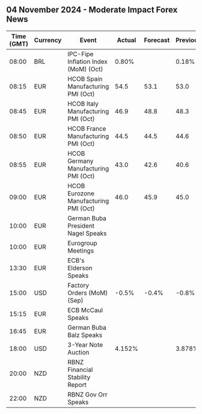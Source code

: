 ## 04 November 2024 - Moderate Impact Forex News

| Time (GMT) | Currency | Event | Actual | Forecast | Previous |
|------|----------|-------|--------|----------|----------|
| 08:00 | BRL | IPC-Fipe Inflation Index (MoM) (Oct) | 0.80% |  | 0.18% |
| 08:15 | EUR | HCOB Spain Manufacturing PMI (Oct) | 54.5 | 53.1 | 53.0 |
| 08:45 | EUR | HCOB Italy Manufacturing PMI (Oct) | 46.9 | 48.8 | 48.3 |
| 08:50 | EUR | HCOB France Manufacturing PMI (Oct) | 44.5 | 44.5 | 44.6 |
| 08:55 | EUR | HCOB Germany Manufacturing PMI (Oct) | 43.0 | 42.6 | 40.6 |
| 09:00 | EUR | HCOB Eurozone Manufacturing PMI (Oct) | 46.0 | 45.9 | 45.0 |
| 10:00 | EUR | German Buba President Nagel Speaks |  |  |  |
| 10:00 | EUR | Eurogroup Meetings |  |  |  |
| 13:30 | EUR | ECB's Elderson Speaks |  |  |  |
| 15:00 | USD | Factory Orders (MoM) (Sep) | -0.5% | -0.4% | -0.8% |
| 15:15 | EUR | ECB McCaul Speaks |  |  |  |
| 16:45 | EUR | German Buba Balz Speaks |  |  |  |
| 18:00 | USD | 3-Year Note Auction | 4.152% |  | 3.878% |
| 20:00 | NZD | RBNZ Financial Stability Report |  |  |  |
| 22:00 | NZD | RBNZ Gov Orr Speaks |  |  |  |
